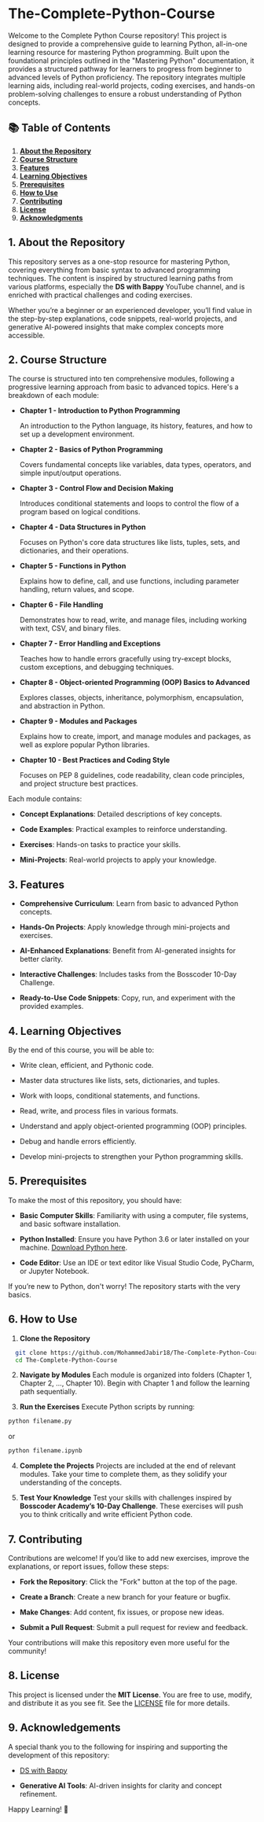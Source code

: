 # The-Complete-Python-Course
Welcome to the Complete Python Course repository! This project is designed to provide a comprehensive guide to learning Python, all-in-one learning resource for mastering Python programming. Built upon the foundational principles outlined in the "Mastering Python" documentation, it provides a structured pathway for learners to progress from beginner to advanced levels of Python proficiency. The repository integrates multiple learning aids, including real-world projects, coding exercises, and hands-on problem-solving challenges to ensure a robust understanding of Python concepts.

## 📚 Table of Contents
1. [**About the Repository**](#1-about-the-repository)
2. [**Course Structure**](#2-course-structure)
3. [**Features**](#3-features)
4. [**Learning Objectives**](#4-learning-objectives)
5. [**Prerequisites**](#5-prerequisites)
6. [**How to Use**](#6-how-to-use)
7. [**Contributing**](#7-contributing)
8. [**License**](#8-license)
9. [**Acknowledgments**](#9-acknowledgements)

## 1. About the Repository

This repository serves as a one-stop resource for mastering Python, covering everything from basic syntax to advanced programming techniques. The content is inspired by structured learning paths from various platforms, especially the **DS with Bappy** YouTube channel, and is enriched with practical challenges and coding exercises.

Whether you’re a beginner or an experienced developer, you’ll find value in the step-by-step explanations, code snippets, real-world projects, and generative AI-powered insights that make complex concepts more accessible.

## 2. Course Structure

The course is structured into ten comprehensive modules, following a progressive learning approach from basic to advanced topics. Here's a breakdown of each module:

- **Chapter 1 - Introduction to Python Programming**

    An introduction to the Python language, its history, features, and how to set up a development environment.

- **Chapter 2 - Basics of Python Programming**
    
    Covers fundamental concepts like variables, data types, operators, and simple input/output operations.

- **Chapter 3 - Control Flow and Decision Making**
    
    Introduces conditional statements and loops to control the flow of a program based on logical conditions.

- **Chapter 4 - Data Structures in Python**
    
    Focuses on Python's core data structures like lists, tuples, sets, and dictionaries, and their operations.

- **Chapter 5 - Functions in Python**
    
    Explains how to define, call, and use functions, including parameter handling, return values, and scope.

- **Chapter 6 - File Handling**

    Demonstrates how to read, write, and manage files, including working with text, CSV, and binary files.

- **Chapter 7 - Error Handling and Exceptions**
    
    Teaches how to handle errors gracefully using try-except blocks, custom exceptions, and debugging techniques.

- **Chapter 8 - Object-oriented Programming (OOP) Basics to Advanced**
    
    Explores classes, objects, inheritance, polymorphism, encapsulation, and abstraction in Python.

- **Chapter 9 - Modules and Packages**

    Explains how to create, import, and manage modules and packages, as well as explore popular Python libraries.

- **Chapter 10 - Best Practices and Coding Style**

    Focuses on PEP 8 guidelines, code readability, clean code principles, and project structure best practices.

Each module contains:

- **Concept Explanations**: Detailed descriptions of key concepts.

- **Code Examples**: Practical examples to reinforce understanding.

- **Exercises**: Hands-on tasks to practice your skills.

- **Mini-Projects**: Real-world projects to apply your knowledge.

## 3. Features

- **Comprehensive Curriculum**: Learn from basic to advanced Python concepts.

- **Hands-On Projects**: Apply knowledge through mini-projects and exercises.

- **AI-Enhanced Explanations**: Benefit from AI-generated insights for better clarity.

- **Interactive Challenges**: Includes tasks from the Bosscoder 10-Day Challenge.

- **Ready-to-Use Code Snippets**: Copy, run, and experiment with the provided examples.

## 4. Learning Objectives

By the end of this course, you will be able to:

- Write clean, efficient, and Pythonic code.

- Master data structures like lists, sets, dictionaries, and tuples.

- Work with loops, conditional statements, and functions.

- Read, write, and process files in various formats.

- Understand and apply object-oriented programming (OOP) principles.

- Debug and handle errors efficiently.

- Develop mini-projects to strengthen your Python programming skills.

## 5. Prerequisites

To make the most of this repository, you should have:

- **Basic Computer Skills**: Familiarity with using a computer, file systems, and basic software installation.

- **Python Installed**: Ensure you have Python 3.6 or later installed on your machine. [Download Python here](https://www.python.org/downloads/).

- **Code Editor**: Use an IDE or text editor like Visual Studio Code, PyCharm, or Jupyter Notebook.

If you’re new to Python, don't worry! The repository starts with the very basics.

## 6. How to Use

1. **Clone the Repository**

```bash
  git clone https://github.com/MohammedJabir18/The-Complete-Python-Course.git
  cd The-Complete-Python-Course
```

2. **Navigate by Modules** Each module is organized into folders (Chapter 1, Chapter 2, ..., Chapter 10). Begin with Chapter 1 and follow the learning path sequentially.

3. **Run the Exercises** Execute Python scripts by running:
```bash
python filename.py
```
or
```bash
python filename.ipynb
```

4. **Complete the Projects** Projects are included at the end of relevant modules. Take your time to complete them, as they solidify your understanding of the concepts.

5. **Test Your Knowledge** Test your skills with challenges inspired by **Bosscoder Academy’s 10-Day Challenge**. These exercises will push you to think critically and write efficient Python code.

## 7. Contributing

Contributions are welcome! If you’d like to add new exercises, improve the explanations, or report issues, follow these steps:

- **Fork the Repository**: Click the "Fork" button at the top of the page.

- **Create a Branch**: Create a new branch for your feature or bugfix.

- **Make Changes**: Add content, fix issues, or propose new ideas.

- **Submit a Pull Request**: Submit a pull request for review and feedback.

Your contributions will make this repository even more useful for the community!

## 8. License

This project is licensed under the **MIT License**. You are free to use, modify, and distribute it as you see fit. See the [LICENSE](https://choosealicense.com/licenses/mit/) file for more details.

## 9. Acknowledgements

A special thank you to the following for inspiring and supporting the development of this repository:

- [DS with Bappy](https://www.youtube.com/@dswithbappy)

- **Generative AI Tools**: AI-driven insights for clarity and concept refinement.

Happy Learning! 🚀


